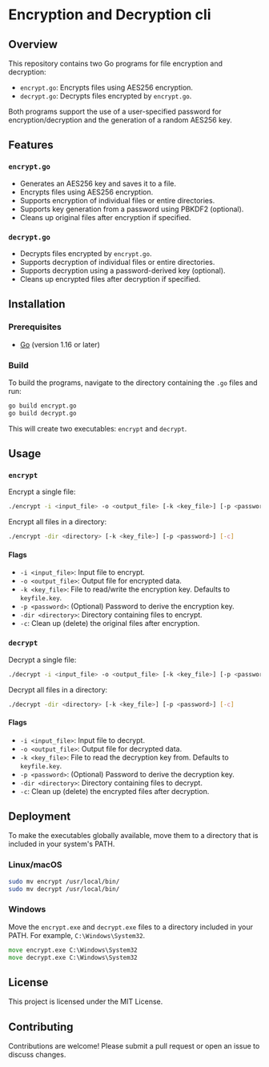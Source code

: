 # Encryption and Decryption cli

## Overview

This repository contains two Go programs for file encryption and decryption:

- `encrypt.go`: Encrypts files using AES256 encryption.
- `decrypt.go`: Decrypts files encrypted by `encrypt.go`.

Both programs support the use of a user-specified password for encryption/decryption and the generation of a random AES256 key.

## Features

### `encrypt.go`

- Generates an AES256 key and saves it to a file.
- Encrypts files using AES256 encryption.
- Supports encryption of individual files or entire directories.
- Supports key generation from a password using PBKDF2 (optional).
- Cleans up original files after encryption if specified.

### `decrypt.go`

- Decrypts files encrypted by `encrypt.go`.
- Supports decryption of individual files or entire directories.
- Supports decryption using a password-derived key (optional).
- Cleans up encrypted files after decryption if specified.

## Installation

### Prerequisites

- [Go](https://golang.org/dl/) (version 1.16 or later)

### Build

To build the programs, navigate to the directory containing the `.go` files and run:

```bash
go build encrypt.go
go build decrypt.go
```

This will create two executables: `encrypt` and `decrypt`.

## Usage

### `encrypt`

Encrypt a single file:

```bash
./encrypt -i <input_file> -o <output_file> [-k <key_file>] [-p <password>] [-c]
```

Encrypt all files in a directory:

```bash
./encrypt -dir <directory> [-k <key_file>] [-p <password>] [-c]
```

#### Flags

- `-i <input_file>`: Input file to encrypt.
- `-o <output_file>`: Output file for encrypted data.
- `-k <key_file>`: File to read/write the encryption key. Defaults to `keyfile.key`.
- `-p <password>`: (Optional) Password to derive the encryption key.
- `-dir <directory>`: Directory containing files to encrypt.
- `-c`: Clean up (delete) the original files after encryption.

### `decrypt`

Decrypt a single file:

```bash
./decrypt -i <input_file> -o <output_file> [-k <key_file>] [-p <password>] [-c]
```

Decrypt all files in a directory:

```bash
./decrypt -dir <directory> [-k <key_file>] [-p <password>] [-c]
```

#### Flags

- `-i <input_file>`: Input file to decrypt.
- `-o <output_file>`: Output file for decrypted data.
- `-k <key_file>`: File to read the decryption key from. Defaults to `keyfile.key`.
- `-p <password>`: (Optional) Password to derive the decryption key.
- `-dir <directory>`: Directory containing files to decrypt.
- `-c`: Clean up (delete) the encrypted files after decryption.

## Deployment

To make the executables globally available, move them to a directory that is included in your system's PATH.

### Linux/macOS

```bash
sudo mv encrypt /usr/local/bin/
sudo mv decrypt /usr/local/bin/
```

### Windows

Move the `encrypt.exe` and `decrypt.exe` files to a directory included in your PATH. For example, `C:\Windows\System32`.

```cmd
move encrypt.exe C:\Windows\System32
move decrypt.exe C:\Windows\System32
```

## License

This project is licensed under the MIT License.

## Contributing

Contributions are welcome! Please submit a pull request or open an issue to discuss changes.
